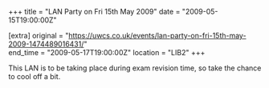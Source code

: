 +++
title = "LAN Party on Fri 15th May 2009"
date = "2009-05-15T19:00:00Z"

[extra]
original = "https://uwcs.co.uk/events/lan-party-on-fri-15th-may-2009-1474489016431/"    
end_time = "2009-05-17T19:00:00Z"
location = "LIB2"
+++

This LAN is to be taking place during exam revision time, so take the chance to cool off a bit.

